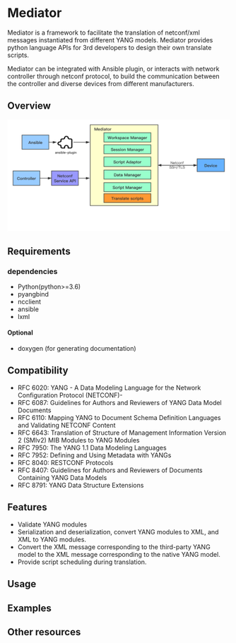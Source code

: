 # Mediator

Mediator is a framework to facilitate the translation of netconf/xml messages instantiated from different YANG models. Mediator provides python language APIs for 3rd developers to design their own translate scripts.

Mediator can be integrated with Ansible plugin, or interacts with network controller through netconf protocol, to build the communication between the controller and diverse devices from different manufacturers.

## Overview
![](https://github.com/qiangzhang0925/images/raw/master/img/logical-overview%20(1).png)

## Requirements
### dependencies
- Python(python>=3.6)
- pyangbind
- ncclient
- ansible
- lxml

####  Optional
- doxygen (for generating documentation)

## Compatibility

- RFC 6020: YANG - A Data Modeling Language for the Network Configuration Protocol (NETCONF)- 
- RFC 6087: Guidelines for Authors and Reviewers of YANG Data Model Documents
- RFC 6110: Mapping YANG to Document Schema Definition Languages and Validating NETCONF Content
- RFC 6643: Translation of Structure of Management Information Version 2 (SMIv2) MIB Modules to YANG Modules
- RFC 7950: The YANG 1.1 Data Modeling Languages
- RFC 7952: Defining and Using Metadata with YANGs
- RFC 8040: RESTCONF Protocols
- RFC 8407: Guidelines for Authors and Reviewers of Documents Containing YANG Data Models
- RFC 8791: YANG Data Structure Extensions

## Features

- Validate YANG modules
- Serialization and deserialization, convert YANG modules to XML, and XML to YANG modules.
- Convert the XML message corresponding to the third-party YANG model to the XML message corresponding to the native YANG model.
- Provide script scheduling during translation.


##  Usage


## Examples


## Other resources
